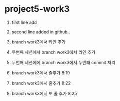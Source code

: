 # project5-work3

1. first line add

2. second line added in github..

3. branch work3에서 라인 추가

4. 두번째 세션에서 branch work3에서 라인 추가

5. 두번째 세션에에 branch work3에서 두번째 commit 처리

6. branch work3에서 줄추가  8:19 

7. branch work3에서 줄추가  8:22

8. branch work3에서 또 줄 추가 8:25

